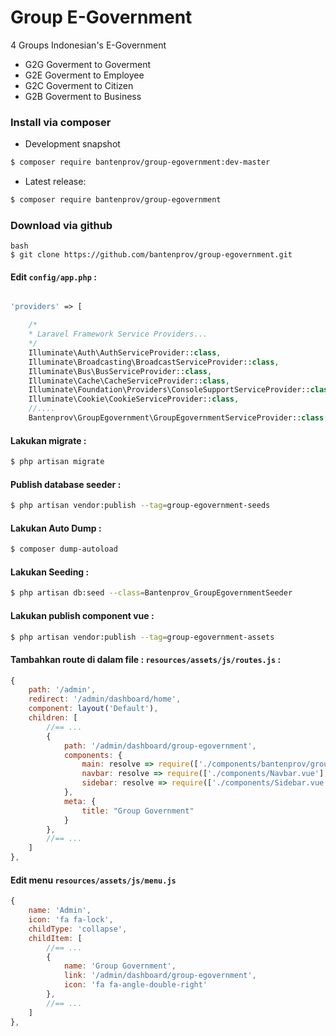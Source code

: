 # Group E-Government

4 Groups Indonesian's E-Government
- G2G Goverment to Goverment
- G2E Goverment to Employee
- G2C Goverment to Citizen
- G2B Goverment to Business

### Install via composer

- Development snapshot
```bash
$ composer require bantenprov/group-egovernment:dev-master
```
- Latest release:

```bash
$ composer require bantenprov/group-egovernment
```

### Download via github
~~~
bash
$ git clone https://github.com/bantenprov/group-egovernment.git
~~~

#### Edit `config/app.php` :
```php

'providers' => [

    /*
    * Laravel Framework Service Providers...
    */
    Illuminate\Auth\AuthServiceProvider::class,
    Illuminate\Broadcasting\BroadcastServiceProvider::class,
    Illuminate\Bus\BusServiceProvider::class,
    Illuminate\Cache\CacheServiceProvider::class,
    Illuminate\Foundation\Providers\ConsoleSupportServiceProvider::class,
    Illuminate\Cookie\CookieServiceProvider::class,
    //....
    Bantenprov\GroupEgovernment\GroupEgovernmentServiceProvider::class,

```

#### Lakukan migrate :

```bash
$ php artisan migrate
```

#### Publish database seeder :

```bash
$ php artisan vendor:publish --tag=group-egovernment-seeds
```

#### Lakukan Auto Dump :

```bash
$ composer dump-autoload
```

#### Lakukan Seeding :

```bash
$ php artisan db:seed --class=Bantenprov_GroupEgovernmentSeeder
```

#### Lakukan publish component vue :

```bash
$ php artisan vendor:publish --tag=group-egovernment-assets
```
#### Tambahkan route di dalam file : `resources/assets/js/routes.js` :

```javascript
{
    path: '/admin',
    redirect: '/admin/dashboard/home',
    component: layout('Default'),
    children: [
        //== ...
        {
            path: '/admin/dashboard/group-egovernment',
            components: {
                main: resolve => require(['./components/bantenprov/group-egovernment/GroupEgovernment.index.vue'], resolve),
                navbar: resolve => require(['./components/Navbar.vue'], resolve),
                sidebar: resolve => require(['./components/Sidebar.vue'], resolve)
            },
            meta: {
                title: "Group Government"
            }
        },
        //== ...
    ]
},

```
#### Edit menu `resources/assets/js/menu.js`

```javascript
{
    name: 'Admin',
    icon: 'fa fa-lock',
    childType: 'collapse',
    childItem: [
        //== ...
        {
            name: 'Group Government',
            link: '/admin/dashboard/group-egovernment',
            icon: 'fa fa-angle-double-right'
        },
        //== ...
    ]
},